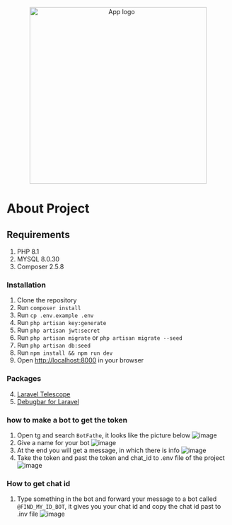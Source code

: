 <p align="center"><a href="https://laravel.com" target="_blank"><img src="https://projectlogourl.svg" width="400" alt="App logo"></a></p>

# About Project

## Requirements

1. PHP 8.1
2. MYSQL 8.0.30
3. Composer 2.5.8

### Installation

1. Clone the repository
2. Run `composer install`
3. Run `cp .env.example .env`
4. Run `php artisan key:generate`
5. Run `php artisan jwt:secret`
6. Run `php artisan migrate` or `php artisan migrate --seed`
7. Run `php artisan db:seed`
8. Run `npm install && npm run dev`
9. Open [http://localhost:8000](http://localhost:800) in your browser

### Packages

4. [Laravel Telescope](https://laravel.com/docs/telescope)
5. [Debugbar for Laravel](https://github.com/barryvdh/laravel-debugbar)

### how to make a bot to get the token
1. Open tg and search `BotFathe`, it looks like the picture below
![image](https://github.com/yura-1990/logbot/assets/72699632/e025087a-11b5-4a4e-8d1e-8bb5c810bf92)
2. Give a name for your bot
![image](https://github.com/yura-1990/logbot/assets/72699632/f1909ef0-1e39-4077-88a4-27a3619e215e)
3. At the end you will get a message, in which there is info
![image](https://github.com/yura-1990/logbot/assets/72699632/63351035-614f-4bfb-80a4-ad1e8a930c68)
4. Take the token and past the token and chat_id to .env file of the project
![image](https://github.com/yura-1990/logbot/assets/72699632/df9caaa7-0a76-445a-b85d-f81e026435b7)
### How to get chat id 
1. Type something in the bot and forward your message to a bot called `@FIND_MY_ID_BOT`, it gives you your chat id and copy the chat id past to .inv file
![image](https://github.com/yura-1990/logbot/assets/72699632/e8e1afdb-5001-4a6d-a219-f2b7a6a8825a)






